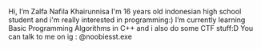Hi, I’m Zalfa Nafila Khairunnisa
I'm 16 years old indonesian high school student and i'm really interested in programming:)
I’m currently learning Basic Programming Algorithms in C++ and i also do some CTF stuff:D
You can talk to me on ig : @noobiesst.exe

